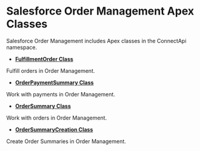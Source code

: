 # Salesforce Order Management Apex Classes

Salesforce Order Management includes Apex classes in the ConnectApi
  namespace.

- **[FulfillmentOrder Class](atlas.en-us.230.0.order_management_developer_guide.meta/order_management_developer_guide/apex_ConnectAPI_FulfillmentOrder_static_methods.htm#apex_ConnectAPI_FulfillmentOrder_static_methods)**

Fulfill orders in Order Management.
- **[OrderPaymentSummary Class](atlas.en-us.230.0.order_management_developer_guide.meta/order_management_developer_guide/apex_ConnectAPI_OrderPaymentSummary_static_methods.htm#apex_ConnectAPI_OrderPaymentSummary_static_methods)**

Work with payments in Order Management.
- **[OrderSummary Class](atlas.en-us.230.0.order_management_developer_guide.meta/order_management_developer_guide/apex_ConnectAPI_OrderSummary_static_methods.htm#apex_ConnectAPI_OrderSummary_static_methods)**

Work with orders in Order Management.
- **[OrderSummaryCreation Class](atlas.en-us.230.0.order_management_developer_guide.meta/order_management_developer_guide/apex_ConnectAPI_OrderSummaryCreation_static_methods.htm#apex_ConnectAPI_OrderSummaryCreation_static_methods)**

Create Order Summaries in Order Management.